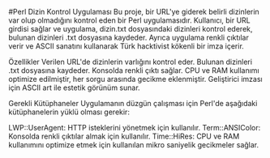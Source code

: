 #Perl Dizin Kontrol Uygulaması
Bu proje, bir URL'ye giderek belirli dizinlerin var olup olmadığını kontrol eden bir Perl uygulamasıdır. Kullanıcı, bir URL girdisi sağlar ve uygulama, dizin.txt dosyasındaki dizinleri kontrol ederek, bulunan dizinleri .txt dosyasına kaydeder. Ayrıca uygulama renkli çıktılar verir ve ASCII sanatını kullanarak Türk hacktivist kökenli bir imza içerir.

Özellikler
Verilen URL'de dizinlerin varlığını kontrol eder.
Bulunan dizinleri .txt dosyasına kaydeder.
Konsolda renkli çıktı sağlar.
CPU ve RAM kullanımı optimize edilmiştir, her sorgu arasında gecikme eklenmiştir.
Geliştirici imzası için ASCII art ile estetik görünüm sunar.

Gerekli Kütüphaneler
Uygulamanın düzgün çalışması için Perl'de aşağıdaki kütüphanelerin yüklü olması gerekir:

LWP::UserAgent: HTTP isteklerini yönetmek için kullanılır.
Term::ANSIColor: Konsolda renkli çıktılar almak için kullanılır.
Time::HiRes: CPU ve RAM kullanımını optimize etmek için kullanılan mikro saniyelik gecikmeler sağlar.

